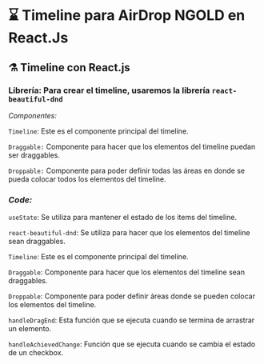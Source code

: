
# ⌛ Timeline para AirDrop NGOLD en React.Js

## ⚗️ Timeline con React.js

### Librería: Para crear el timeline, usaremos la librería `react-beautiful-dnd`

*Componentes:*

`Timeline`: Este es el componente principal del timeline.

`Draggable:` Componente para hacer que los elementos del timeline puedan ser draggables.

`Droppable:` Componente para poder definir todas las áreas  en donde se pueda colocar todos los elementos del timeline.


### *Code:*

`useState`: Se utiliza para mantener el estado de los items del timeline.

`react-beautiful-dnd`: Se utiliza para hacer que los elementos del timeline sean draggables.

`Timeline`: Este es el componente principal del timeline.

`Draggable`: Componente para hacer que los elementos del timeline sean draggables.

`Droppable`: Componente para poder definir áreas donde se pueden colocar los elementos del timeline.

`handleDragEnd`: Esta función que se ejecuta cuando se termina de arrastrar un elemento.

`handleAchievedChange`: Función que se ejecuta cuando se cambia el estado de un checkbox.
